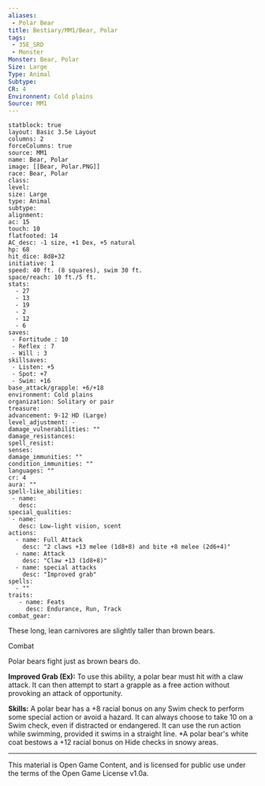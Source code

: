 ```yaml
---
aliases:
 - Polar Bear
title: Bestiary/MM1/Bear, Polar
tags: 
 - 35E_SRD
 - Monster
Monster: Bear, Polar
Size: Large
Type: Animal
Subtype: 
CR: 4
Environnent: Cold plains
Source: MM1
---
```


```statblock
statblock: true
layout: Basic 3.5e Layout
columns: 2
forceColumns: true
source: MM1 
name: Bear, Polar
image: [[Bear, Polar.PNG]]
race: Bear, Polar
class: 
level: 
size: Large
type: Animal
subtype: 
alignment: 
ac: 15
touch: 10
flatfooted: 14
AC_desc: -1 size, +1 Dex, +5 natural
hp: 68
hit_dice: 8d8+32
initiative: 1
speed: 40 ft. (8 squares), swim 30 ft.
space/reach: 10 ft./5 ft.
stats:
  - 27
  - 13
  - 19
  - 2
  - 12
  - 6
saves:
 - Fortitude : 10
 - Reflex : 7
 - Will : 3
skillsaves:
 - Listen: +5
 - Spot: +7
 - Swim: +16
base_attack/grapple: +6/+18
environment: Cold plains
organization: Solitary or pair
treasure: 
advancement: 9-12 HD (Large)
level_adjustment: -
damage_vulnerabilities: ""
damage_resistances: 
spell_resist: 
senses: 
damage_immunities: ""
condition_immunities: ""
languages: ""
cr: 4
aura: ""
spell-like_abilities:
 - name: 
   desc: 
special_qualities:
 - name:
   desc: Low-light vision, scent
actions:
  - name: Full Attack
    desc: "2 claws +13 melee (1d8+8) and bite +8 melee (2d6+4)"
  - name: Attack
    desc: "Claw +13 (1d8+8)"
  - name: special attacks
    desc: "Improved grab"
spells:
  - ""
traits:
   - name: Feats
     desc: Endurance, Run, Track
combat_gear:  
```


These long, lean carnivores are slightly taller than brown bears.

Combat

Polar bears fight just as brown bears do.


**Improved Grab (Ex):** To use this ability, a polar bear must hit with a claw attack. It can then attempt to start a grapple as a free action without provoking an attack of opportunity.


**Skills:** A polar bear has a +8 racial bonus on any Swim check to perform some special action or avoid a hazard. It can always choose to take 10 on a Swim check, even if distracted or endangered. It can use the run action while swimming, provided it swims in a straight line. *A polar bear's white coat bestows a +12 racial bonus on Hide checks in snowy areas.

---

This material is Open Game Content, and is licensed for public use under the terms of the Open Game License v1.0a.
